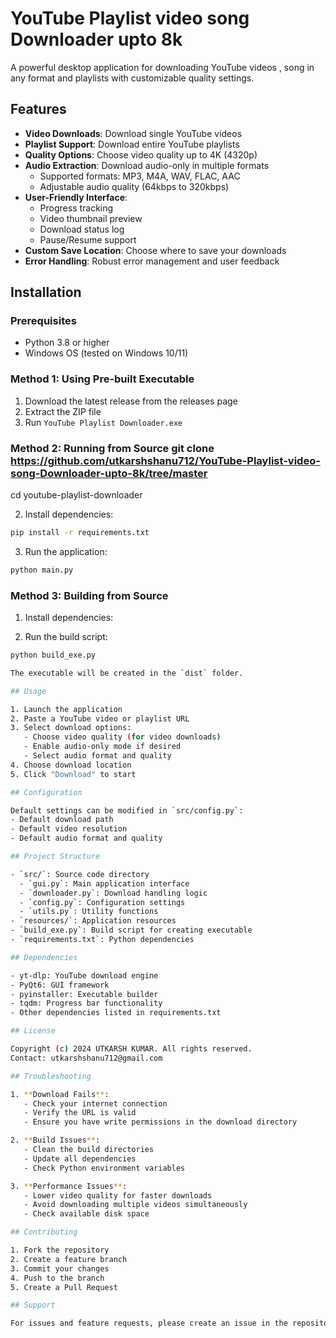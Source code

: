 # YouTube Playlist video song Downloader upto 8k

A powerful desktop application for downloading YouTube videos , song in any format and playlists with customizable quality settings.

## Features

- **Video Downloads**: Download single YouTube videos
- **Playlist Support**: Download entire YouTube playlists
- **Quality Options**: Choose video quality up to 4K (4320p)
- **Audio Extraction**: Download audio-only in multiple formats
  - Supported formats: MP3, M4A, WAV, FLAC, AAC
  - Adjustable audio quality (64kbps to 320kbps)
- **User-Friendly Interface**:
  - Progress tracking
  - Video thumbnail preview
  - Download status log
  - Pause/Resume support
- **Custom Save Location**: Choose where to save your downloads
- **Error Handling**: Robust error management and user feedback

## Installation

### Prerequisites
- Python 3.8 or higher
- Windows OS (tested on Windows 10/11)

### Method 1: Using Pre-built Executable
1. Download the latest release from the releases page
2. Extract the ZIP file
3. Run `YouTube Playlist Downloader.exe`


### Method 2: Running from Source git clone https://github.com/utkarshshanu712/YouTube-Playlist-video-song-Downloader-upto-8k/tree/master
cd youtube-playlist-downloader


2. Install dependencies:

```bash
pip install -r requirements.txt
```

3. Run the application:

```bash
python main.py
```


### Method 3: Building from Source

1. Install dependencies:


2. Run the build script:

```bash
python build_exe.py

The executable will be created in the `dist` folder.

## Usage

1. Launch the application
2. Paste a YouTube video or playlist URL
3. Select download options:
   - Choose video quality (for video downloads)
   - Enable audio-only mode if desired
   - Select audio format and quality
4. Choose download location
5. Click "Download" to start

## Configuration

Default settings can be modified in `src/config.py`:
- Default download path
- Default video resolution
- Default audio format and quality

## Project Structure

- `src/`: Source code directory
  - `gui.py`: Main application interface
  - `downloader.py`: Download handling logic
  - `config.py`: Configuration settings
  - `utils.py`: Utility functions
- `resources/`: Application resources
- `build_exe.py`: Build script for creating executable
- `requirements.txt`: Python dependencies

## Dependencies

- yt-dlp: YouTube download engine
- PyQt6: GUI framework
- pyinstaller: Executable builder
- tqdm: Progress bar functionality
- Other dependencies listed in requirements.txt

## License

Copyright (c) 2024 UTKARSH KUMAR. All rights reserved.
Contact: utkarshshanu712@gmail.com

## Troubleshooting

1. **Download Fails**:
   - Check your internet connection
   - Verify the URL is valid
   - Ensure you have write permissions in the download directory

2. **Build Issues**:
   - Clean the build directories
   - Update all dependencies
   - Check Python environment variables

3. **Performance Issues**:
   - Lower video quality for faster downloads
   - Avoid downloading multiple videos simultaneously
   - Check available disk space

## Contributing

1. Fork the repository
2. Create a feature branch
3. Commit your changes
4. Push to the branch
5. Create a Pull Request

## Support

For issues and feature requests, please create an issue in the repository or contact the developer directly.
```
